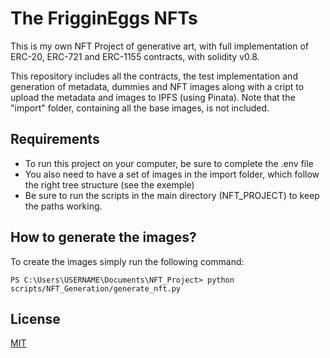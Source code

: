 # The FrigginEggs NFTs

This is my own NFT Project of generative art, with full implementation of ERC-20, ERC-721 and ERC-1155 contracts, with solidity v0.8.

This repository includes all the contracts, the test implementation and generation of metadata, dummies and NFT images along with a cript to upload the metadata and images to IPFS (using Pinata).
Note that the "import" folder, containing all the base images, is not included.

## Requirements

- To run this project on your computer, be sure to complete the .env file
- You also need to have a set of images in the import folder, which follow the right tree structure (see the exemple)
- Be sure to run the scripts in the main directory (NFT_PROJECT) to keep the paths working.

## How to generate the images?

To create the images simply run the following command:

```console
PS C:\Users\USERNAME\Documents\NFT_Project> python scripts/NFT_Generation/generate_nft.py
```

## License
[MIT](https://choosealicense.com/licenses/mit/)